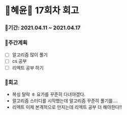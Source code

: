 # 🌼혜윤🌼 17회차 회고
### 🥕기간: 2021.04.11 ~ 2021.04.17

### 🍆주간계획

- [ ] 알고리즘 많이 풀기
- [ ] cs 공부
- [ ] 리엑트 공부 하기

### 🥦회고

 - 복싱 탈락 ㅎ 요가를 꾸준히 다녀야겠다.
 - 알고리즘 스터디를 시작했는데 알고리즘 꾸준히 풀기를....
 - 리엑트 이제 본격적으로 만지는데 리엑트 공부 더 해야한다!!
